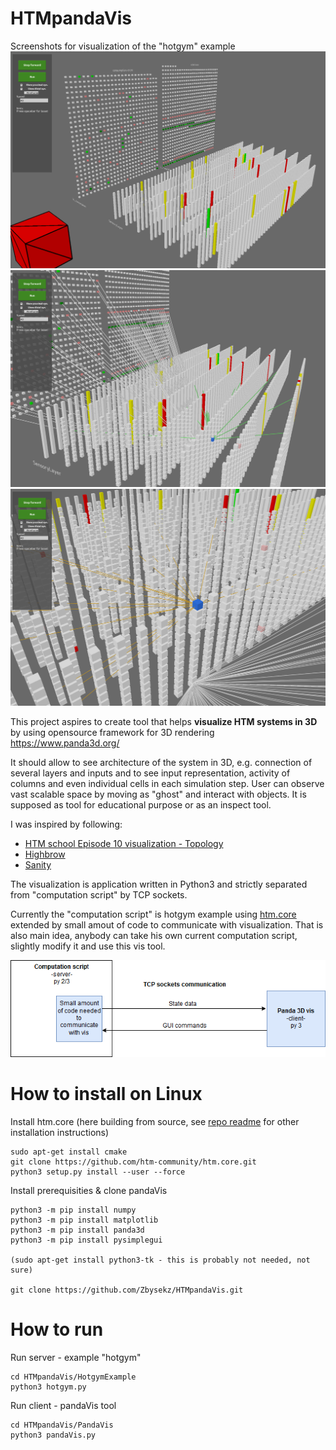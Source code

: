 # HTMpandaVis

Screenshots for visualization of the "hotgym" example
![img1](img1.png)
![img2](img2.png)
![img2](img3.png)

This project aspires to create tool that helps **visualize HTM systems in 3D** by using opensource framework for 3D rendering https://www.panda3d.org/

It should allow to see architecture of the system in 3D, e.g. connection of several layers and inputs and to see input representation,
activity of columns and even individual cells in each simulation step.
User can observe vast scalable space by moving as "ghost" and interact with objects.
It is supposed as tool for educational purpose or as an inspect tool.

I was inspired by following:
- [HTM school Episode 10 visualization - Topology](https://www.youtube.com/watch?v=HTW2Q_UrkAw&t=688s)
- [Highbrow](https://github.com/htm-community/highbrow)
- [Sanity](https://github.com/htm-community/sanity-nupic) 

The visualization is application written in Python3 and strictly separated from "computation script" by TCP sockets.

Currently the "computation script" is hotgym example using [htm.core](https://github.com/htm-community/htm.core) extended by
small amout of code to communicate with visualization.
That is also main idea, anybody can take his own current computation script, slightly modify it and use this vis tool.

![Diagram](readmeDiagram.png)


# How to install on Linux

Install htm.core (here building from source, see [repo readme](https://github.com/htm-community/htm.core) for other installation instructions)
```
sudo apt-get install cmake
git clone https://github.com/htm-community/htm.core.git
python3 setup.py install --user --force
```

Install prerequisities & clone pandaVis
```
python3 -m pip install numpy
python3 -m pip install matplotlib
python3 -m pip install panda3d
python3 -m pip install pysimplegui 

(sudo apt-get install python3-tk - this is probably not needed, not sure)

git clone https://github.com/Zbysekz/HTMpandaVis.git
```
# How to run

Run server - example "hotgym"
```
cd HTMpandaVis/HotgymExample
python3 hotgym.py
```

Run client - pandaVis tool
```
cd HTMpandaVis/PandaVis
python3 pandaVis.py
```
